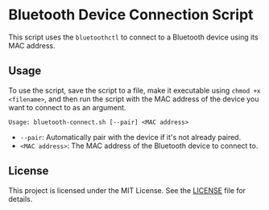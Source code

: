 # Bluetooth Device Connection Script

This script uses the `bluetoothctl` to connect to a Bluetooth device using its MAC address.

## Usage

To use the script, save the script to a file, make it executable using `chmod +x <filename>`, and then run the script with the MAC address of the device you want to connect to as an argument.

`Usage: bluetooth-connect.sh [--pair] <MAC address>`

- `--pair`: Automatically pair with the device if it's not already paired.
- `<MAC address>`: The MAC address of the Bluetooth device to connect to.

## License

This project is licensed under the MIT License. See the [LICENSE](LICENSE) file for details.
